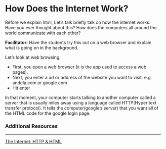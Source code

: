 # How Does the Internet Work?

Before we explain html, Let’s talk briefly talk on how the internet works. Have you ever thought about this? How does the computers all around the world communicate with each other?

**Facilitator:** Have the students try this out on a web browser and explain what is going on in the background.

Let’s look at web browsing. 
<ul>
  <li>First, you open a web browser (it is the app used to access a web pages).</li>
  <li>Next, you enter a url or address of the website you want to visit. e.g andela.com or google.com</li>
  <li>Hit enter</li>
</ul>

In that moment, your computer starts talking to another computer called a server that is usually miles away using a language called HTTP(Hyper text transfer protocol). It tells the computer(google’s server) that you want all of the HTML code for the google login page.

### Additional Resources
---
[The Internet: HTTP & HTML](https://www.youtube.com/watch?v=kBXQZMmiA4s)
